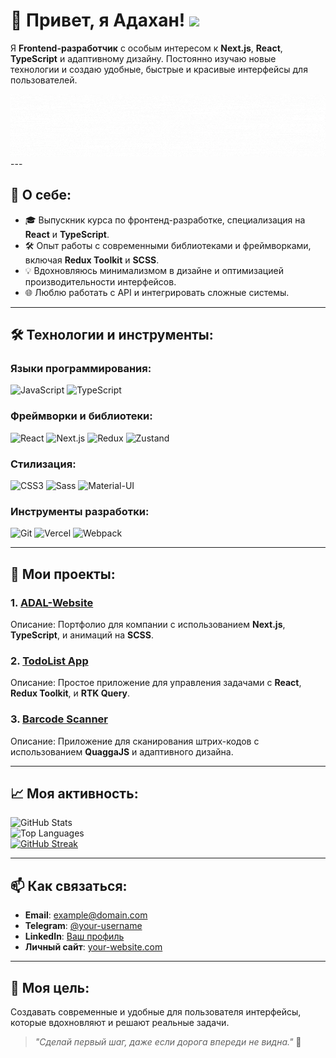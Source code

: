 # 🌟 Привет, я Адахан! <img src="https://media.giphy.com/media/hvRJCLFzcasrR4ia7z/giphy.gif" width="30px">

Я **Frontend-разработчик** с особым интересом к **Next.js**, **React**, **TypeScript** и адаптивному дизайну. Постоянно изучаю новые технологии и создаю удобные, быстрые и красивые интерфейсы для пользователей.

<img src="./acces/adahan gif.gif" height="100px" width="100%"/>
---

## 🚀 О себе:
- 🎓 Выпускник курса по фронтенд-разработке, специализация на **React** и **TypeScript**.
- 🛠️ Опыт работы с современными библиотеками и фреймворками, включая **Redux Toolkit** и **SCSS**.
- 💡 Вдохновляюсь минимализмом в дизайне и оптимизацией производительности интерфейсов.
- 🌐 Люблю работать с API и интегрировать сложные системы.

---

## 🛠️ Технологии и инструменты:
### **Языки программирования:**
![JavaScript](https://img.shields.io/badge/-JavaScript-F7DF1E?style=flat&logo=javascript&logoColor=black) 
![TypeScript](https://img.shields.io/badge/-TypeScript-3178C6?style=flat&logo=typescript&logoColor=white)

### **Фреймворки и библиотеки:**
![React](https://img.shields.io/badge/-React-61DAFB?style=flat&logo=react&logoColor=white) 
![Next.js](https://img.shields.io/badge/-Next.js-000000?style=flat&logo=next.js&logoColor=white) 
![Redux](https://img.shields.io/badge/-Redux-764ABC?style=flat&logo=redux&logoColor=white) 
![Zustand](https://img.shields.io/badge/-Zustand-6E8B3D?style=flat&logo=zustand&logoColor=white)

### **Стилизация:**
![CSS3](https://img.shields.io/badge/-CSS3-1572B6?style=flat&logo=css3&logoColor=white) 
![Sass](https://img.shields.io/badge/-Sass-CC6699?style=flat&logo=sass&logoColor=white) 
![Material-UI](https://img.shields.io/badge/-Material--UI-0081CB?style=flat&logo=mui&logoColor=white)

### **Инструменты разработки:**
![Git](https://img.shields.io/badge/-Git-F05032?style=flat&logo=git&logoColor=white) 
![Vercel](https://img.shields.io/badge/-Vercel-000000?style=flat&logo=vercel&logoColor=white) 
![Webpack](https://img.shields.io/badge/-Webpack-8DD6F9?style=flat&logo=webpack&logoColor=black)

---

## 🌟 Мои проекты:
### 1. **[ADAL-Website](https://adal-website.example.com)**  
Описание: Портфолио для компании с использованием **Next.js**, **TypeScript**, и анимаций на **SCSS**.  

### 2. **[TodoList App](https://todolist.example.com)**  
Описание: Простое приложение для управления задачами с **React**, **Redux Toolkit**, и **RTK Query**.  

### 3. **[Barcode Scanner](https://barcode-scanner.example.com)**  
Описание: Приложение для сканирования штрих-кодов с использованием **QuaggaJS** и адаптивного дизайна.

---

## 📈 Моя активность:
![GitHub Stats](https://github-readme-stats.vercel.app/api?username=YourUsername&show_icons=true&theme=tokyonight)  
![Top Languages](https://github-readme-stats.vercel.app/api/top-langs/?username=YourUsername&layout=compact&theme=tokyonight)  
[![GitHub Streak](https://github-readme-streak-stats.herokuapp.com/?user=YourUsername&theme=tokyonight)](https://git.io/streak-stats)

---

## 📫 Как связаться:
- **Email**: example@domain.com  
- **Telegram**: [@your-username](https://t.me/your-username)  
- **LinkedIn**: [Ваш профиль](https://linkedin.com/in/your-profile)  
- **Личный сайт**: [your-website.com](https://your-website.com)

---

## 🎯 Моя цель:
Создавать современные и удобные для пользователя интерфейсы, которые вдохновляют и решают реальные задачи.

> *"Сделай первый шаг, даже если дорога впереди не видна."* 🚀
